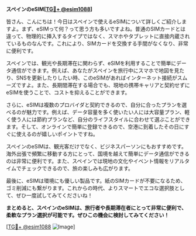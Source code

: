 **スペインのeSIM[[TG💪+ @esim1088](https://t.me/s/esim1088)]**

皆さん、こんにちは！今日はスペインで使えるeSIMについて詳しくご紹介しますよ。まず、eSIMって何？って思う方も多いですよね。普通のSIMカードとは違って、物理的に挿入するタイプではなく、スマホやタブレットに直接内蔵されているものなんです。これにより、SIMカードを交換する手間がなくなり、非常に便利です。

スペインでは、観光や長期滞在に関わらず、eSIMを利用することで簡単にデータ通信ができます。例えば、あなたがスペインを旅行中にスマホで地図を見たり、SNSを更新したりしたい時、このeSIMがあればインターネット接続がスムーズですよ。また、長期間滞在する場合でも、現地の携帯キャリアと契約せずにeSIMを使うことで、コストを抑えることができます。

さらに、eSIMは複数のプロバイダと契約できるので、自分に合ったプランを選べるのが魅力です。例えば、データ容量を多く使いたい人には大容量プラン、軽く使う人には節約プランなど、自分のライフスタイルに合わせて選ぶことができます。そして、オンラインで簡単に登録できるので、空港に到着したその日にすぐに使えるのが嬉しいポイントですね。

スペインのeSIMは、観光客だけでなく、ビジネスパーソンにもおすすめです。海外出張で頻繁に移動する方にとって、国境を越えて簡単にデータ通信ができるのは非常に便利です。また、スペインでは現地の文化やイベント情報をリアルタイムでチェックできるので、旅の楽しみも広がります。

最後に、eSIMは環境にも優しい製品です。紙のSIMカードが不要になるため、ゴミ削減にも繋がります。これからの時代、よりスマートでエコな選択肢として、ぜひ一度試してみてくださいね！

**まとめると、スペインのeSIMは、旅行者や長期滞在者にとって非常に便利で、柔軟なプラン選択が可能です。ぜひこの機会に検討してみてください！**

[[TG💪+ @esim1088](https://t.me/s/esim1088) ![Image](https://i.postimg.cc/Y0z9fWf4/image.png)]
